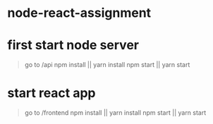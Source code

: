 # node-react-assignment
# first start node server
> go to /api
> npm install || yarn install
> npm start || yarn start

# start react app
> go to /frontend
> npm install || yarn install
> npm start || yarn start
